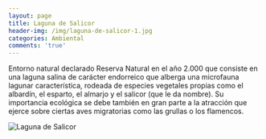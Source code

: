 ```yaml
---
layout: page
title: Laguna de Salicor
header-img: /img/laguna-de-salicor-1.jpg
categories: Ambiental
comments: 'true'
---
```



Entorno natural declarado Reserva Natural en el año 2.000 que consiste en una laguna salina de carácter endorreico que alberga una microfauna lagunar característica, rodeada de especies vegetales propias como el albardín, el esparto, el almarjo y el salicor (que le da nombre). Su importancia ecológica se debe también en gran parte a la atracción que ejerce sobre ciertas aves migratorias como las grullas o los flamencos.

<div class="photos">
<img src="{{ site.github.url }}/img/laguna-de-salicor-1.jpg" alt="Laguna de Salicor">
</div>
